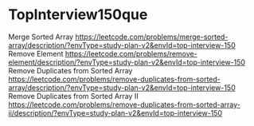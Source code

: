 # TopInterview150que
Merge Sorted Array  https://leetcode.com/problems/merge-sorted-array/description/?envType=study-plan-v2&envId=top-interview-150
Remove Element  https://leetcode.com/problems/remove-element/description/?envType=study-plan-v2&envId=top-interview-150
Remove Duplicates from Sorted Array  https://leetcode.com/problems/remove-duplicates-from-sorted-array/description/?envType=study-plan-v2&envId=top-interview-150
Remove Duplicates from Sorted Array II  https://leetcode.com/problems/remove-duplicates-from-sorted-array-ii/description/?envType=study-plan-v2&envId=top-interview-150

